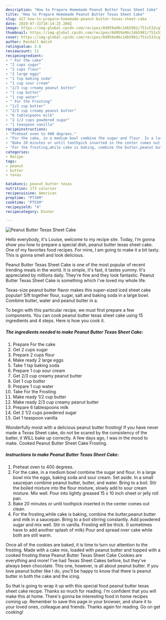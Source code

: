 ```yaml
---
description: "How to Prepare Homemade Peanut Butter Texas Sheet Cake"
title: "How to Prepare Homemade Peanut Butter Texas Sheet Cake"
slug: 427-how-to-prepare-homemade-peanut-butter-texas-sheet-cake
date: 2020-07-31T16:14:25.260Z
image: https://img-global.cpcdn.com/recipes/0d959a96c14b5981/751x532cq70/peanut-butter-texas-sheet-cake-recipe-main-photo.jpg
thumbnail: https://img-global.cpcdn.com/recipes/0d959a96c14b5981/751x532cq70/peanut-butter-texas-sheet-cake-recipe-main-photo.jpg
cover: https://img-global.cpcdn.com/recipes/0d959a96c14b5981/751x532cq70/peanut-butter-texas-sheet-cake-recipe-main-photo.jpg
author: Randall Walsh
ratingvalue: 3.8
reviewcount: 12
recipeingredient:
- " For the cake"
- "2 cups sugar"
- "2 cups flour"
- "2 large eggs"
- "1 tsp baking soda"
- "1 cup sour cream"
- "2/3 cup creamy peanut butter"
- "1 cup butter"
- "1 cup water"
- " For the Frosting"
- "1/2 cup butter"
- "2/3 cup creamy peanut butter"
- "6 tablespoons milk"
- "2 1/2 cups powdered sugar"
- "1 teaspoon vanilla"
recipeinstructions:
- "Preheat oven to 400 degrees."
- "For the cake, in a medium bowl combine the sugar and flour. In a large bowl mix the eggs, baking soda and sour cream. Set aside. In a small saucepan combine peanut butter, butter, and water. Bring to a boil. Stir the boiled mixture into the flour mixture, slowly add to sour cream mixture. Mix well. Pour into lightly greased 15 x 10 inch sheet or jelly roll pan."
- "Bake 20 minutes or until toothpick inserted in the center comes out clean."
- "For the frosting,while cake is baking, combine the butter,peanut butter and milk in a saucepan. Bring to a boil stirring constantly. Add powdered sugar and mix well. Stir in vanilla. Frosting will be thick. (I sometimes have to add another splash of milk) Pour and spread over cake while both are still warm."
categories:
- Recipe
tags:
- peanut
- butter
- texas

katakunci: peanut butter texas 
nutrition: 173 calories
recipecuisine: American
preptime: "PT36M"
cooktime: "PT55M"
recipeyield: "4"
recipecategory: Dinner

---
```



![Peanut Butter Texas Sheet Cake](https://img-global.cpcdn.com/recipes/0d959a96c14b5981/751x532cq70/peanut-butter-texas-sheet-cake-recipe-main-photo.jpg)

Hello everybody, it's Louise, welcome to my recipe site. Today, I'm gonna show you how to prepare a special dish, peanut butter texas sheet cake. One of my favorites food recipes. For mine, I am going to make it a bit tasty. This is gonna smell and look delicious.

Peanut Butter Texas Sheet Cake is one of the most popular of recent trending meals in the world. It is simple, it's fast, it tastes yummy. It's appreciated by millions daily. They're fine and they look fantastic. Peanut Butter Texas Sheet Cake is something which I've loved my whole life.

Texas-size peanut butter flavor makes this super-sized iced sheet cake popular! Sift together flour, sugar, salt and baking soda in a large bowl. Combine butter, water and peanut butter in a.


To begin with this particular recipe, we must first prepare a few components. You can cook peanut butter texas sheet cake using 15 ingredients and 4 steps. Here is how you cook it.

<!--inarticleads1-->

##### The ingredients needed to make Peanut Butter Texas Sheet Cake:

1. Prepare  For the cake
1. Get 2 cups sugar
1. Prepare 2 cups flour
1. Make ready 2 large eggs
1. Take 1 tsp baking soda
1. Prepare 1 cup sour cream
1. Get 2/3 cup creamy peanut butter
1. Get 1 cup butter
1. Prepare 1 cup water
1. Take  For the Frosting
1. Make ready 1/2 cup butter
1. Make ready 2/3 cup creamy peanut butter
1. Prepare 6 tablespoons milk
1. Get 2 1/2 cups powdered sugar
1. Get 1 teaspoon vanilla


Wonderfully moist with a delicious peanut butter frosting! If you have never made a Texas Sheet cake, do not be scared by the consistency of the batter, it WILL bake up correctly. A few days ago, I was in the mood to make. Cooked Peanut Butter Sheet Cake Frosting. 

<!--inarticleads2-->

##### Instructions to make Peanut Butter Texas Sheet Cake:

1. Preheat oven to 400 degrees.
1. For the cake, in a medium bowl combine the sugar and flour. In a large bowl mix the eggs, baking soda and sour cream. Set aside. In a small saucepan combine peanut butter, butter, and water. Bring to a boil. Stir the boiled mixture into the flour mixture, slowly add to sour cream mixture. Mix well. Pour into lightly greased 15 x 10 inch sheet or jelly roll pan.
1. Bake 20 minutes or until toothpick inserted in the center comes out clean.
1. For the frosting,while cake is baking, combine the butter,peanut butter and milk in a saucepan. Bring to a boil stirring constantly. Add powdered sugar and mix well. Stir in vanilla. Frosting will be thick. (I sometimes have to add another splash of milk) Pour and spread over cake while both are still warm.


Once all of the cookies are baked, it is time to turn our attention to the frosting. Made with a cake mix, loaded with peanut butter and topped with a cooked frosting.these Peanut Butter Texas Sheet Cake Cookies are everything and more! I&#39;ve had Texas Sheet Cakes before, but they&#39;ve always been chocolate. This one, however, is all about peanut butter. If you love peanut butter like I do, you&#39;ll be happy to know that there is peanut butter in both the cake and the icing. 

So that is going to wrap it up with this special food peanut butter texas sheet cake recipe. Thanks so much for reading. I'm confident that you will make this at home. There's gonna be interesting food in home recipes coming up. Remember to save this page in your browser, and share it to your loved ones, colleague and friends. Thanks again for reading. Go on get cooking!
